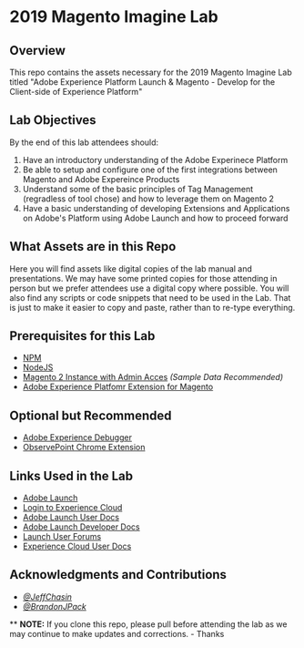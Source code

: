 # 2019 Magento Imagine Lab

## Overview
This repo contains the assets necessary for the 2019 Magento Imagine Lab titled "Adobe Experience Platform Launch & Magento - Develop for the Client-side of Experience Platform"

## Lab Objectives
By the end of this lab attendees should:
 1. Have an introductory understanding of the Adobe Experinece Platform
 2. Be able to setup and configure one of the first integrations between Magento and Adobe Expereince Products
 3. Understand some of the basic principles of Tag Management (regradless of tool chose) and how to leverage them on Magento 2
 4. Have a basic understanding of developing Extensions and Applications on Adobe's Platform using Adobe Launch and how to proceed forward


## What Assets are in this Repo
Here you will find assets like digital copies of the lab manual and presentations.  We may have some printed copies for those attending in person but we prefer attendees use a digital copy where possible.
You will also find any scripts or code snippets that need to be used in the Lab.  That is just to make it easier to copy and paste, rather than to re-type everything.

## Prerequisites for this Lab
 - [NPM](https://www.npmjs.com/)
 - [NodeJS](https://nodejs.org/en/)
 - [Magento 2 Instance with Admin Acces](https://github.com/magento/magento2)  *(Sample Data Recommended)*
 - [Adobe Experience Platfomr Extension for Magento](https://github.com/magento/aep-launch)


 ## Optional but Recommended
  - [Adobe Experience Debugger](http://bit.ly/AdobeDebugger)
  - [ObservePoint Chrome Extension](https://chrome.google.com/webstore/detail/observepoint-tagdebugger/daejfbkjipkgidckemjjafiomfeabemo)


## Links Used in the Lab
 - [Adobe Launch](https://launch.adobe.com/)
 - [Login to Experience Cloud](https://experiencecloud.adobe.com/)
 - [Adobe Launch User Docs](https://docs.adobelaunch.com/)
 - [Adobe Launch Developer Docs](https://developer.adobelaunch.com/)
 - [Launch User Forums](https://forums.adobe.com/community/experience-cloud/platform/launch)
 - [Experience Cloud User Docs](https://docs.adobe.com/content/help/en/experience-cloud/implementing-in-websites-with-launch/index.html)


 ## Acknowledgments and Contributions
  - *[@JeffChasin](https://twitter.com/JeffChasin)*
  - *[@BrandonJPack](https://twitter.com/BrandonJPack)*


** **NOTE:** If you clone this repo, please pull before attending the lab as we may continue to make updates and corrections. - Thanks

